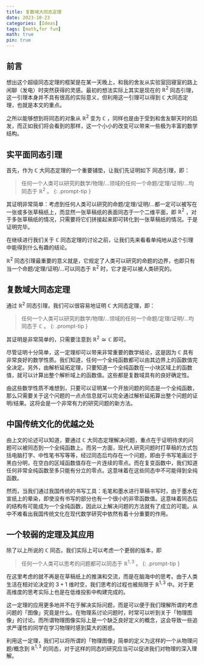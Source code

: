 ```yaml
---
title: 复数域大同态定理
date: 2023-10-23
categories: [Ideas]
tags: [math,for fun]
math: true
pin: true
---
```


## 前言
想出这个超级同态定理的框架是在某一天晚上，和我的舍友从实验室回寝室的路上闲聊（发电）时突然获得的灵感。最初的想法实际上其实是现在的 $\mathbb{R}^2$ 同态引理，这一引理本身并不具有很高的实际意义，但利用这一引理可以得到 $\mathbb{C}$ 大同态定理，也就是本文的重点。

之所以能够想到将同态的对象从 $\mathbb{R}^2$ 变为 $\mathbb{C}$ ，同样也是由于受到和舍友聊天时的启发，而正如我们将会看到的那样，这一个小小的改变可以带来一些极为丰富的数学结构。

## 实平面同态引理
首先，作为 $\mathbb{C}$ 大同态定理的一个重要铺垫，让我们先证明如下 
 同态引理，即：

> 任何一个人类可以研究的数学/物理/...领域的任何一个命题/定理/证明/...均同态于 $\mathbb{R}^2$ 。
{: .prompt-tip }

其证明非常简单：考虑到任何人类可以研究的命题/定理/证明/...都一定可以被写在一张或多张草稿纸上，而显然一张草稿纸的表面同态于一个二维平面，即 $\mathbb{R}^2$ ，对于多张草稿纸的情况，只需要将它们拼接起来即可转化到一张草稿纸的情况。于是证明完毕。

在继续进行我们关于 $\mathbb{C}$ 同态定理的讨论之前，让我们先来看看单纯地从这个引理中能得到什么有趣的结论。

$\mathbb{R}^2$ 同态引理最重要的意义就是，它规定了人类可以研究的命题的边界，也即只有当一个命题/定理/证明/...可以同态于 $\mathbb{R}^2$ 时，它才是可以被人类研究的。

## 复数域大同态定理
通过 $\mathbb{R}^2$ 同态引理，我们可以很容易地证明 $\mathbb{C}$ 大同态定理，即：

> 任何一个人类可以研究的数学/物理/...领域的任何一个命题/定理/证明/...均同态于 $\mathbb{C}$ 。
{: .prompt-tip }

其证明是非常简单的，只需要注意到 $\mathbb{R}^2\cong\mathbb{C}$ 即可。

尽管证明十分简单，这一定理却可以带来非常重要的数学结论，这是因为 $\mathbb{C}$ 具有非常良好的数学性质。我们知道，任何一个全纯函数都可以由其边界上的函数值完全决定。另外，由解析延拓定理，只要知道一个全纯函数在一小块区域上的函数值，就可以计算出整个解析域上的函数值。这些都是复数域具有的良好确定性。

由这些数学性质不难想到，只要可以证明某一个开放问题的同态是一个全纯函数，那么只需要关于这个问题的一点点信息就可以完全通过解析延拓算出整个问题的证明/结果。这将会是一个非常有力的研究问题的新方法。

## 中国传统文化的优越之处
由上文的论述可以知道，要通过 $\mathbb{C}$ 大同态定理解决问题，重点在于证明待求的问题可以被同态到一个全纯函数上。而另一方面，现代人研究问题时打草稿的方式包括电脑打字、中性笔书写等等，经过同态后均存在一个问题，即由于书写笔画过于黑白分明，在空白的区域函数值存在一片连续的零点。而在复变函数中，我们知道任何非常全纯函数至多只能有分立的零点。这意味着在这些同态中不可能得到全纯函数。

然而，当我们通过我国传统的书写工具：毛笔和墨水进行草稿书写时，由于墨水在宣纸上的晕染，即使没有书写的部分也有一个很小的非零函数值。这意味着同态后的结构有可能成为一个全纯函数，因此以上解决问题的方法就有了成立的可能。从中不难看出我国传统文化在现代数学研究中依然有着十分重要的作用。

## 一个较弱的定理及其应用
除了以上所说的 $\mathbb{C}$ 同态，我们实际上可以考虑一个更弱的版本，即

> 任何一个人类可以思考的问题都可以同态于 $\mathbb{R}^{1,3}$ 。
{: .prompt-tip }

在这里考虑的就不再是在草稿纸上的推演和交流，而是在脑海中的思考。由于人类生活在相对论决定的 $3+1$ 维时空，我们思考的过程也被局限于 $\mathbb{R}^{1,3}$ 中。对于更高维度的思考实际上也是在低维投影中构建完成的。

这一定理的应用更多地并不在于解决实际问题，而是可以便于我们理解所谓的考虑问题的「图像」究竟是什么。在物理系讨论问题时，时常可以听到关于「物理图像」的讨论。而所谓物理图像实际上是一个缺乏良好定义的概念，这会导致一些追求严谨性的同学在学习物理时感到莫大的困惑。

利用这一定理，我们可以将所谓的「物理图像」简单的定义为这样的一个从物理问题/概念到 $\mathbb{R}^{1,3}$ 的同态，对于这样的同态的研究应当可以促进我们对物理的深入理解。